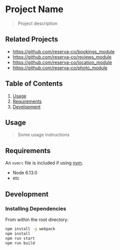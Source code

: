 # Project Name

> Project description

## Related Projects

  - https://github.com/reserva-co/bookings_module
  - https://github.com/reserva-co/reviews_module
  - https://github.com/reserva-co/location_module
  - https://github.com/reserva-co/photo_module
## Table of Contents

1. [Usage](#Usage)
1. [Requirements](#requirements)
1. [Development](#development)

## Usage

> Some usage instructions

## Requirements

An `nvmrc` file is included if using [nvm](https://github.com/creationix/nvm).

- Node 6.13.0
- etc

## Development

### Installing Dependencies

From within the root directory:

```sh
npm install -g webpack
npm install
npm run start
npm run build
```

